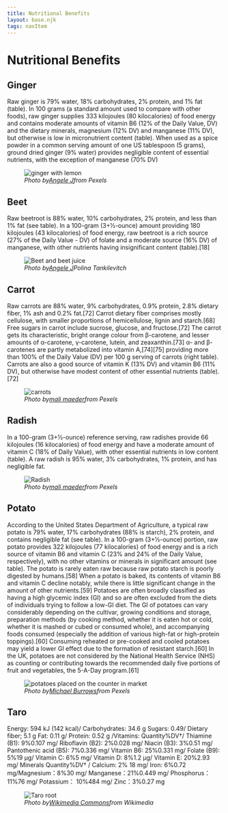 ```yaml
---
title: Nutritional Benefits
layout: base.njk
tags: navItem
---
```

<div class="d_nutri_warp">
<h1>Nutritional Benefits</h1>

<div class="d_card">
<h2 class="d_title">Ginger</h2>
<p class="d_content">
Raw ginger is 79% water, 18% carbohydrates, 2% protein, and 1% fat (table). In 100 grams (a standard amount used to compare with other foods), raw ginger supplies 333 kilojoules (80 kilocalories) of food energy and contains moderate amounts of vitamin B6 (12% of the Daily Value, DV) and the dietary minerals, magnesium (12% DV) and manganese (11% DV), but otherwise is low in micronutrient content (table).
When used as a spice powder in a common serving amount of one US tablespoon (5 grams), ground dried ginger (9% water) provides negligible content of essential nutrients, with the exception of manganese (70% DV)
</p>
<figure class="d_nutri_img">
<img src="/images/pexels-angele-j-128403.jpeg"
 alt="ginger with lemon">
 
 <figcaption class="d_fig">
 <cite>Photo by<a href="https://www.pexels.com/photo/ginger-and-2-lemon-fruit-128403/">Angele J</a>from Pexels</cite> </figcaption>
</figure>

</div> 

<div class="d_card">
<h2 class="d_title">Beet</h2>
<p class="d_content">Raw beetroot is 88% water, 10% carbohydrates, 2% protein, and less than 1% fat (see table). In a 100-gram (3+1⁄2-ounce) amount providing 180 kilojoules (43 kilocalories) of food energy, raw beetroot is a rich source (27% of the Daily Value - DV) of folate and a moderate source (16% DV) of manganese, with other nutrients having insignificant content (table).[18] </p>
<figure class="d_nutri_img">
<img src="/images/pexels-polina-tankilevitch-4443479.jpeg"
 alt="Beet and beet juice">
 
 <figcaption class="d_fig">
 <cite>Photo by<a href="https://www.pexels.com/photo/food-healthy-vegetables-glass-4443479/">Angele J</a>Polina Tankilevitch</cite> </figcaption>
 
</figure>
</div>

<div class="d_card">
<h2 class="d_title">Carrot</h2>
<p class="d_content">Raw carrots are 88% water, 9% carbohydrates, 0.9% protein, 2.8% dietary fiber, 1% ash and 0.2% fat.[72] Carrot dietary fiber comprises mostly cellulose, with smaller proportions of hemicellulose, lignin and starch.[68] Free sugars in carrot include sucrose, glucose, and fructose.[72]
The carrot gets its characteristic, bright orange colour from β-carotene, and lesser amounts of α-carotene, γ-carotene, lutein, and zeaxanthin.[73] α- and β-carotenes are partly metabolized into vitamin A,[74][75] providing more than 100% of the Daily Value (DV) per 100 g serving of carrots (right table). Carrots are also a good source of vitamin K (13% DV) and vitamin B6 (11% DV), but otherwise have modest content of other essential nutrients (table).[72]
</p>
<figure class="d_nutri_img">
<img src="/images/pexels-mali-maeder-143133.jpeg"
 alt="carrots">
 
 <figcaption class="d_fig">
 <cite>Photo by<a href="https://www.pexels.com/photo/orange-carrots-on-table-143133/">mali maeder</a>from Pexels</cite> </figcaption>

</figure>
</div>

<div class="d_card">
<h2 class="d_title">Radish</h2>
<p class="d_content">In a 100-gram (3+1⁄2-ounce) reference serving, raw radishes provide 66 kilojoules (16 kilocalories) of food energy and have a moderate amount of vitamin C (18% of Daily Value), with other essential nutrients in low content (table). A raw radish is 95% water, 3% carbohydrates, 1% protein, and has negligible fat.</p>
<figure class="d_nutri_img">
<img src="/images/pexels-mali-maeder-244393.jpeg"
 alt="Radish">
 
 <figcaption class="d_fig">
 <cite>Photo by<a href="https://www.pexels.com/photo/red-onion-244393/">mali maeder</a>from Pexels</cite> </figcaption>

</figure>
</div>

<div class="d_card">
<h2 class="d_title">Potato</h2>
<p class="d_content">According to the United States Department of Agriculture, a typical raw potato is 79% water, 17% carbohydrates (88% is starch), 2% protein, and contains negligible fat (see table). In a 100-gram (3+1⁄2-ounce) portion, raw potato provides 322 kilojoules (77 kilocalories) of food energy and is a rich source of vitamin B6 and vitamin C (23% and 24% of the Daily Value, respectively), with no other vitamins or minerals in significant amount (see table). The potato is rarely eaten raw because raw potato starch is poorly digested by humans.[58] When a potato is baked, its contents of vitamin B6 and vitamin C decline notably, while there is little significant change in the amount of other nutrients.[59]
Potatoes are often broadly classified as having a high glycemic index (GI) and so are often excluded from the diets of individuals trying to follow a low-GI diet. The GI of potatoes can vary considerably depending on the cultivar, growing conditions and storage, preparation methods (by cooking method, whether it is eaten hot or cold, whether it is mashed or cubed or consumed whole), and accompanying foods consumed (especially the addition of various high-fat or high-protein toppings).[60] Consuming reheated or pre-cooked and cooled potatoes may yield a lower GI effect due to the formation of resistant starch.[60] In the UK, potatoes are not considered by the National Health Service (NHS) as counting or contributing towards the recommended daily five portions of fruit and vegetables, the 5-A-Day program.[61]
</p>
<figure class="d_nutri_img">
<img src="/images/pexels-michael-burrows-7129145.jpeg"
 alt="potatoes placed on the counter in market">
 
 <figcaption class="d_fig">
 <cite>Photo by<a href="https://www.pexels.com/photo/basket-with-fresh-potatoes-placed-on-counter-in-market-7129145/">Michael Burrows</a>from Pexels</cite> </figcaption>

</figure>
</div>

<div class="d_card">
<h2 class="d_title">Taro</h2>
<p class="d_content">Energy: 594 kJ (142 kcal)/ Carbohydrates: 34.6 g
Sugars: 0.49/ Dietary fiber; 5.1 g
Fat: 0.11 g/ Protein: 0.52 g /Vitamins: Quantity%DV†/ Thiamine (B1): 9%0.107 mg/ Riboflavin (B2):	2%0.028 mg/ Niacin (B3):	3%0.51 mg/ Pantothenic acid (B5):	7%0.336 mg/ Vitamin B6:	25%0.331 mg/ Folate (B9):	5%19 μg/ Vitamin C:	6%5 mg/ Vitamin D:	8%1.2 μg/ Vitamin E:	20%2.93 mg/ Minerals	Quantity%DV† / Calcium:	2% 18 mg/ Iron:	6%0.72 mg/Magnesium：8%30 mg/ Manganese：21%0.449 mg/ Phosphorus：11%76 mg/ Potassium：	10%484 mg/ Zinc：3%0.27 mg
</p>
<figure class="d_nutri_img">
<img src="/images/Colocasia_esculenta_dsc07801.jpeg"
 alt="Taro root">
 
 <figcaption class="d_fig">
 <cite>Photo by<a href="https://commons.wikimedia.org/wiki/File:Colocasia_esculenta_dsc07801.jpg">Wikimedia Commons</a>from Wikimedia</cite> </figcaption>
</figure>
</div>
<!-- <div class="cards">
{%- for img in photos -%}
  {% include "article-card.njk" %}
{%- endfor -%}

</div> 
